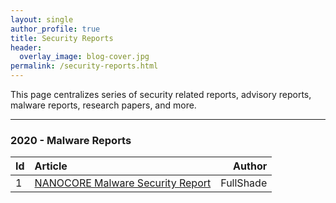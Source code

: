 ```yaml
---
layout: single
author_profile: true
title: Security Reports
header:
  overlay_image: blog-cover.jpg
permalink: /security-reports.html
---
```


This page centralizes series of security related reports, advisory reports, malware reports, research papers, and more.

----

### 2020 - Malware Reports ###

| Id | Article | Author  |
|:---|:--------|--------:|
| 1 | [NANOCORE Malware Security Report](https://github.com/FULLSHADE/MalwareAnalysisReports/blob/master/MalwareReports/Security-Report-%231.001m.NANOCORE.pdf) | FullShade |
